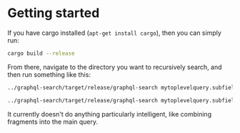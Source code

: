 # Getting started

If you have cargo installed (`apt-get install cargo`), then you can simply run:

```sh
cargo build --release
```

From there, navigate to the directory you want to recursively search, and then run something like this:

```sh
../graphql-search/target/release/graphql-search mytoplevelquery.subfield.subsubfield

../graphql-search/target/release/graphql-search mytoplevelquery.subfield.subsubfield --verbose
```

It currently doesn't do anything particularly intelligent, like combining fragments into the main query.
